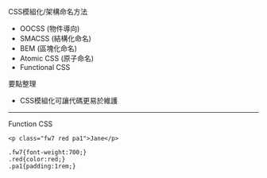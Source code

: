 CSS模組化/架構命名方法
- OOCSS (物件導向)
- SMACSS (結構化命名)
- BEM (區塊化命名)
- Atomic CSS (原子命名)
- Functional CSS

要點整理
- CSS模組化可讓代碼更易於維護

---

Function CSS
```
<p class="fw7 red pa1">Jane</p>
```

```
.fw7{font-weight:700;}
.red{color:red;}
.pa1{padding:1rem;}
```
